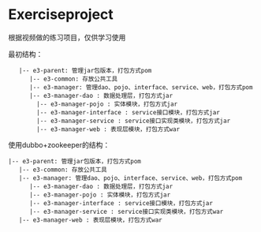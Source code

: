 # Exerciseproject
根据视频做的练习项目，仅供学习使用

最初结构：
```
   |-- e3-parent: 管理jar包版本，打包方式pom
      |-- e3-common: 存放公共工具
      |-- e3-manager: 管理dao、pojo、interface、service、web，打包方式pom
      |-- e3-manager-dao : 数据处理层，打包方式jar
        |-- e3-manager-pojo : 实体模块，打包方式jar
        |-- e3-manager-interface : service接口模块，打包方式jar
        |-- e3-manager-service : service接口实现类模块，打包方式jar
        |-- e3-manager-web : 表现层模块，打包方式war
```
   
使用dubbo+zookeeper的结构：

    |-- e3-parent: 管理jar包版本，打包方式pom
       |-- e3-common: 存放公共工具
       |-- e3-manager: 管理dao、pojo、interface、service、web，打包方式pom
          |-- e3-manager-dao : 数据处理层，打包方式jar
          |-- e3-manager-pojo : 实体模块，打包方式jar
          |-- e3-manager-interface : service接口模块，打包方式jar
          |-- e3-manager-service : service接口实现类模块，打包方式war
       |-- e3-manager-web : 表现层模块，打包方式war